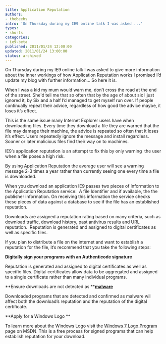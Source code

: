```yaml
---
title: Application Reputation
authors:
- thebeebs
intro: 'On Thursday during my IE9 online talk I was asked ...'
types:
- shorts
categories:
- ie9-beta
published: 2011/01/24 12:00:00
updated: 2011/01/24 13:00:00
status: archived
---
```


On Thursday during my IE9 online talk I was asked to give more information about the inner workings of how Application Reputation works I promised I&rsquo;d update my blog with further information&hellip; So here it is.<p>When I was a kid my mum would warn me, don&rsquo;t cross the road at the end of the street. She'd tell me that so often that by the age of about six I just ignored it, by Six and a half I&rsquo;d managed to get myself run over. If people continually repeat their advice, regardless of how good the advice maybe, it loses it&rsquo;s effect.

This is the same issue many Internet Explorer users have when downloading files. Every time they download a file they are warned that the file may damage their machine, the advice is repeated so often that it loses it&rsquo;s effect. Users repeatedly ignore the message and install regardless. Sooner or later malicious files find their way on to machines.

IE9&rsquo;s application reputation is an attempt to fix this by only warning&nbsp; the user when a file poses a high risk.

By using Application Reputation the average user will see a warning message 2-3 times a year rather than currently seeing one every time a file is downloaded.

When you download an application IE9 passes two pieces of Information to the Application Reputation service:&nbsp; A file Identifier and if available, the the publisher information. On receiving this information the service checks these pieces of data against a database to see if the file has an established reputation.

Downloads are assigned a reputation rating based on many criteria, such as download traffic, download history, past antivirus results and URL reputation.&nbsp; Reputation is generated and assigned to digital certificates as well as specific files. 

If you plan to distribute a file on the internet and want to establish a reputation for the file, it&rsquo;s recommend that you take the following steps:

**Digitally sign your programs with an Authenticode signature**

Reputation is generated and assigned to digital certificates as well as specific files. Digital certificates allow data to be aggregated and assigned to a single certificate rather than many individual programs. 

**Ensure downloads are not detected as **[**malware**](http://www.microsoft.com/protect/learnabout/IEmalware.aspx)

Downloaded programs that are detected and confirmed as malware will affect both the download&rsquo;s reputation and the reputation of the digital certificate.

**Apply for a Windows Logo **

To learn more about the Windows Logo visit the [Windows 7 Logo Program ](http://msdn.microsoft.com/en-us/windows/dd203105.aspx)page on MSDN. This is a free process for signed programs that can help establish reputation for your download. 
</p>